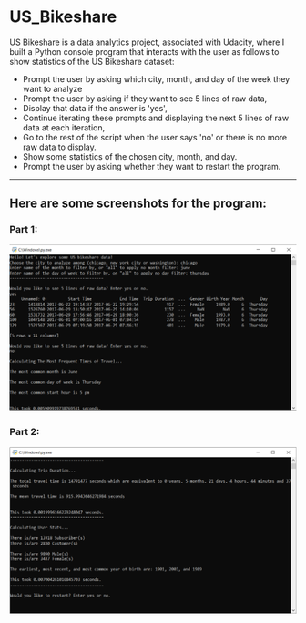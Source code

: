 # US_Bikeshare
US Bikeshare is a data analytics project, associated with Udacity, where I built a Python console program that interacts with the user as follows to show statistics of the US Bikeshare dataset:
  * Prompt the user by asking which city, month, and day of the week they want to analyze
  * Prompt the user by asking if they want to see 5 lines of raw data,
  * Display that data if the answer is 'yes',
  * Continue iterating these prompts and displaying the next 5 lines of raw data at each iteration,
  * Go to the rest of the script when the user says 'no' or there is no more raw data to display.
  * Show some statistics of the chosen city, month, and day.
  * Prompt the user by asking whether they want to restart the program.

***
## Here are some screenshots for the program:

### Part 1:

![alt text](https://github.com/moamenabdelrahman/US_Bikeshare/blob/main/Images/Shot1.png?raw=true)

### Part 2:

![alt text](https://github.com/moamenabdelrahman/US_Bikeshare/blob/main/Images/Shot2.png?raw=true)
